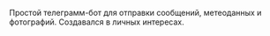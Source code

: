 Простой телеграмм-бот для отправки сообщений, метеоданных и фотографий. Создавался в личных интересах.
